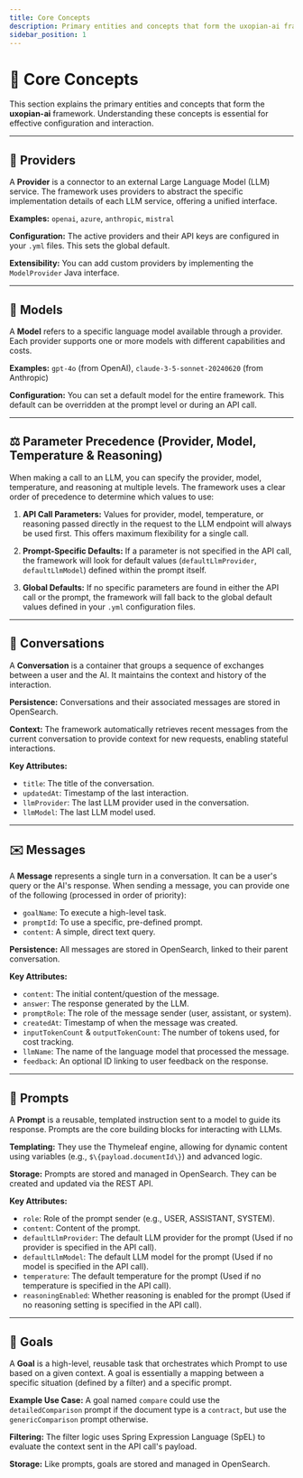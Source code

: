 ```yaml
---
title: Core Concepts
description: Primary entities and concepts that form the uxopian-ai framework
sidebar_position: 1
---
```


# 🧠 Core Concepts

This section explains the primary entities and concepts that form the **uxopian-ai** framework. Understanding these concepts is essential for effective configuration and interaction.

---

## 🔌 Providers

A **Provider** is a connector to an external Large Language Model (LLM) service. The framework uses providers to abstract the specific implementation details of each LLM service, offering a unified interface.

**Examples:** `openai`, `azure`, `anthropic`, `mistral`

**Configuration:**
The active providers and their API keys are configured in your `.yml` files. This sets the global default.

**Extensibility:**
You can add custom providers by implementing the `ModelProvider` Java interface.

---

## 🧠 Models

A **Model** refers to a specific language model available through a provider. Each provider supports one or more models with different capabilities and costs.

**Examples:**
`gpt-4o` (from OpenAI), `claude-3-5-sonnet-20240620` (from Anthropic)

**Configuration:**
You can set a default model for the entire framework. This default can be overridden at the prompt level or during an API call.

---

## ⚖️ Parameter Precedence (Provider, Model, Temperature & Reasoning)

When making a call to an LLM, you can specify the provider, model, temperature, and reasoning at multiple levels. The framework uses a clear order of precedence to determine which values to use:

1. **API Call Parameters:**
   Values for provider, model, temperature, or reasoning passed directly in the request to the LLM endpoint will always be used first. This offers maximum flexibility for a single call.

2. **Prompt-Specific Defaults:**
   If a parameter is not specified in the API call, the framework will look for default values (`defaultLlmProvider`, `defaultLlmModel`) defined within the prompt itself.

3. **Global Defaults:**
   If no specific parameters are found in either the API call or the prompt, the framework will fall back to the global default values defined in your `.yml` configuration files.

---

## 💬 Conversations

A **Conversation** is a container that groups a sequence of exchanges between a user and the AI. It maintains the context and history of the interaction.

**Persistence:**
Conversations and their associated messages are stored in OpenSearch.

**Context:**
The framework automatically retrieves recent messages from the current conversation to provide context for new requests, enabling stateful interactions.

**Key Attributes:**

- `title`: The title of the conversation.
- `updatedAt`: Timestamp of the last interaction.
- `llmProvider`: The last LLM provider used in the conversation.
- `llmModel`: The last LLM model used.

---

## ✉️ Messages

A **Message** represents a single turn in a conversation. It can be a user's query or the AI's response. When sending a message, you can provide one of the following (processed in order of priority):

- `goalName`: To execute a high-level task.
- `promptId`: To use a specific, pre-defined prompt.
- `content`: A simple, direct text query.

**Persistence:**
All messages are stored in OpenSearch, linked to their parent conversation.

**Key Attributes:**

- `content`: The initial content/question of the message.
- `answer`: The response generated by the LLM.
- `promptRole`: The role of the message sender (user, assistant, or system).
- `createdAt`: Timestamp of when the message was created.
- `inputTokenCount` & `outputTokenCount`: The number of tokens used, for cost tracking.
- `llmName`: The name of the language model that processed the message.
- `feedback`: An optional ID linking to user feedback on the response.

---

## 📜 Prompts

A **Prompt** is a reusable, templated instruction sent to a model to guide its response. Prompts are the core building blocks for interacting with LLMs.

**Templating:**
They use the Thymeleaf engine, allowing for dynamic content using variables (e.g., `$\{payload.documentId\}`) and advanced logic.

**Storage:**
Prompts are stored and managed in OpenSearch. They can be created and updated via the REST API.

**Key Attributes:**

- `role`: Role of the prompt sender (e.g., USER, ASSISTANT, SYSTEM).
- `content`: Content of the prompt.
- `defaultLlmProvider`: The default LLM provider for the prompt (Used if no provider is specified in the API call).
- `defaultLlmModel`: The default LLM model for the prompt (Used if no model is specified in the API call).
- `temperature`: The default temperature for the prompt (Used if no temperature is specified in the API call).
- `reasoningEnabled`: Whether reasoning is enabled for the prompt (Used if no reasoning setting is specified in the API call).

---

## 🎯 Goals

A **Goal** is a high-level, reusable task that orchestrates which Prompt to use based on a given context. A goal is essentially a mapping between a specific situation (defined by a filter) and a specific prompt.

**Example Use Case:**
A goal named `compare` could use the `detailedComparison` prompt if the document type is a `contract`, but use the `genericComparison` prompt otherwise.

**Filtering:**
The filter logic uses Spring Expression Language (SpEL) to evaluate the context sent in the API call's payload.

**Storage:**
Like prompts, goals are stored and managed in OpenSearch.